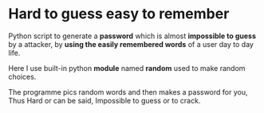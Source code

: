 <h1>Hard to guess easy to remember</h1>
<p>Python script to generate a <b>password</b> which is almost <b>impossible to guess</b> by a attacker, by <b>using the easily remembered words</b> of a user day to day life.</p>

Here I use built-in python <b>module</b> named <b>random</b> used to make random choices.

The programme pics random words and then makes a password for you, Thus Hard or can be said, Impossible to guess or to crack.
